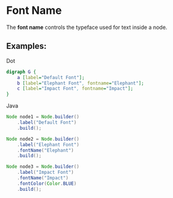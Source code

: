# Font Name

The **font name** controls the typeface used for text inside a node. 

## Examples:

Dot

```dot
digraph G {
    a [label="Default Font"];
    b [label="Elephant Font", fontname="Elephant"];
    c [label="Impact Font", fontname="Impact"];
}
```

Java

```java
Node node1 = Node.builder()
    .label("Default Font") 
    .build();

Node node2 = Node.builder()
    .label("Elephant Font")
    .fontName("Elephant") 
    .build();

Node node3 = Node.builder()
    .label("Impact Font")
    .fontName("Impact")
    .fontColor(Color.BLUE) 
    .build();
```